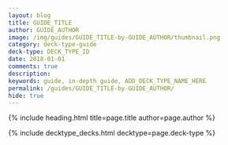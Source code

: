 ```yaml
---
layout: blog
title: GUIDE_TITLE
author: GUIDE_AUTHOR
image: /img/guides/GUIDE_TITLE-by-GUIDE_AUTHOR/thumbnail.png
category: deck-type-guide
deck-type: DECK_TYPE_ID
date: 2018-01-01
comments: true
description: 
keywords: guide, in-depth guide, ADD_DECK_TYPE_NAME_HERE
permalink: /guides/GUIDE_TITLE-by-GUIDE_AUTHOR/
hide: true
---
```


{% include heading.html title=page.title author=page.author %}



{% include decktype_decks.html decktype=page.deck-type %}